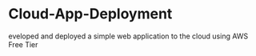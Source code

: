 # Cloud-App-Deployment
eveloped and deployed a simple web application to the cloud using AWS Free Tier

